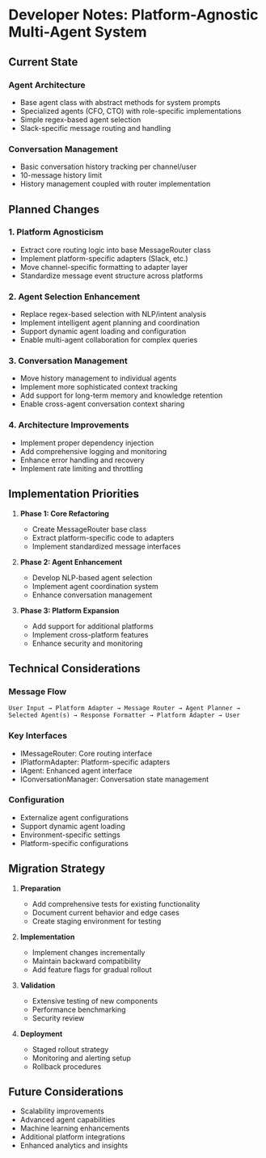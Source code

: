 # Developer Notes: Platform-Agnostic Multi-Agent System

## Current State

### Agent Architecture
- Base agent class with abstract methods for system prompts
- Specialized agents (CFO, CTO) with role-specific implementations
- Simple regex-based agent selection
- Slack-specific message routing and handling

### Conversation Management
- Basic conversation history tracking per channel/user
- 10-message history limit
- History management coupled with router implementation

## Planned Changes

### 1. Platform Agnosticism
- Extract core routing logic into base MessageRouter class
- Implement platform-specific adapters (Slack, etc.)
- Move channel-specific formatting to adapter layer
- Standardize message event structure across platforms

### 2. Agent Selection Enhancement
- Replace regex-based selection with NLP/intent analysis
- Implement intelligent agent planning and coordination
- Support dynamic agent loading and configuration
- Enable multi-agent collaboration for complex queries

### 3. Conversation Management
- Move history management to individual agents
- Implement more sophisticated context tracking
- Add support for long-term memory and knowledge retention
- Enable cross-agent conversation context sharing

### 4. Architecture Improvements
- Implement proper dependency injection
- Add comprehensive logging and monitoring
- Enhance error handling and recovery
- Implement rate limiting and throttling

## Implementation Priorities

1. **Phase 1: Core Refactoring**
   - Create MessageRouter base class
   - Extract platform-specific code to adapters
   - Implement standardized message interfaces

2. **Phase 2: Agent Enhancement**
   - Develop NLP-based agent selection
   - Implement agent coordination system
   - Enhance conversation management

3. **Phase 3: Platform Expansion**
   - Add support for additional platforms
   - Implement cross-platform features
   - Enhance security and monitoring

## Technical Considerations

### Message Flow
```
User Input → Platform Adapter → Message Router → Agent Planner → Selected Agent(s) → Response Formatter → Platform Adapter → User
```

### Key Interfaces
- IMessageRouter: Core routing interface
- IPlatformAdapter: Platform-specific adapters
- IAgent: Enhanced agent interface
- IConversationManager: Conversation state management

### Configuration
- Externalize agent configurations
- Support dynamic agent loading
- Environment-specific settings
- Platform-specific configurations

## Migration Strategy

1. **Preparation**
   - Add comprehensive tests for existing functionality
   - Document current behavior and edge cases
   - Create staging environment for testing

2. **Implementation**
   - Implement changes incrementally
   - Maintain backward compatibility
   - Add feature flags for gradual rollout

3. **Validation**
   - Extensive testing of new components
   - Performance benchmarking
   - Security review

4. **Deployment**
   - Staged rollout strategy
   - Monitoring and alerting setup
   - Rollback procedures

## Future Considerations

- Scalability improvements
- Advanced agent capabilities
- Machine learning enhancements
- Additional platform integrations
- Enhanced analytics and insights